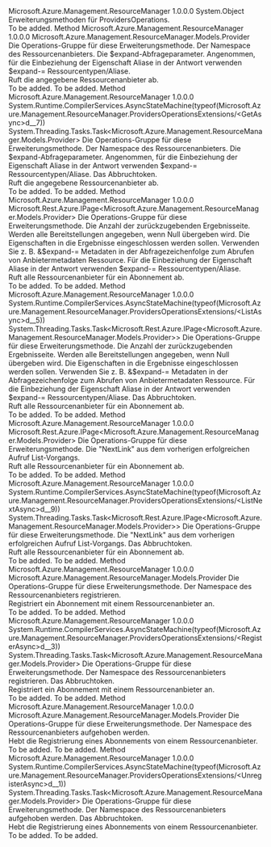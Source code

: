<Type Name="ProvidersOperationsExtensions" FullName="Microsoft.Azure.Management.ResourceManager.ProvidersOperationsExtensions">
  <TypeSignature Language="C#" Value="public static class ProvidersOperationsExtensions" />
  <TypeSignature Language="ILAsm" Value=".class public auto ansi abstract sealed beforefieldinit ProvidersOperationsExtensions extends System.Object" />
  <TypeSignature Language="DocId" Value="T:Microsoft.Azure.Management.ResourceManager.ProvidersOperationsExtensions" />
  <TypeSignature Language="VB.NET" Value="Public Module ProvidersOperationsExtensions" />
  <TypeSignature Language="F#" Value="type ProvidersOperationsExtensions = class" />
  <AssemblyInfo>
    <AssemblyName>Microsoft.Azure.Management.ResourceManager</AssemblyName>
    <AssemblyVersion>1.0.0.0</AssemblyVersion>
  </AssemblyInfo>
  <Base>
    <BaseTypeName>System.Object</BaseTypeName>
  </Base>
  <Interfaces />
  <Docs>
    <summary>
            Erweiterungsmethoden für ProvidersOperations.
            </summary>
    <remarks>To be added.</remarks>
  </Docs>
  <Members>
    <Member MemberName="Get">
      <MemberSignature Language="C#" Value="public static Microsoft.Azure.Management.ResourceManager.Models.Provider Get (this Microsoft.Azure.Management.ResourceManager.IProvidersOperations operations, string resourceProviderNamespace, string expand = null);" />
      <MemberSignature Language="ILAsm" Value=".method public static hidebysig class Microsoft.Azure.Management.ResourceManager.Models.Provider Get(class Microsoft.Azure.Management.ResourceManager.IProvidersOperations operations, string resourceProviderNamespace, string expand) cil managed" />
      <MemberSignature Language="DocId" Value="M:Microsoft.Azure.Management.ResourceManager.ProvidersOperationsExtensions.Get(Microsoft.Azure.Management.ResourceManager.IProvidersOperations,System.String,System.String)" />
      <MemberSignature Language="VB.NET" Value="&lt;Extension()&gt;&#xA;Public Function Get (operations As IProvidersOperations, resourceProviderNamespace As String, Optional expand As String = null) As Provider" />
      <MemberSignature Language="F#" Value="static member Get : Microsoft.Azure.Management.ResourceManager.IProvidersOperations * string * string -&gt; Microsoft.Azure.Management.ResourceManager.Models.Provider" Usage="Microsoft.Azure.Management.ResourceManager.ProvidersOperationsExtensions.Get (operations, resourceProviderNamespace, expand)" />
      <MemberType>Method</MemberType>
      <AssemblyInfo>
        <AssemblyName>Microsoft.Azure.Management.ResourceManager</AssemblyName>
        <AssemblyVersion>1.0.0.0</AssemblyVersion>
      </AssemblyInfo>
      <ReturnValue>
        <ReturnType>Microsoft.Azure.Management.ResourceManager.Models.Provider</ReturnType>
      </ReturnValue>
      <Parameters>
        <Parameter Name="operations" Type="Microsoft.Azure.Management.ResourceManager.IProvidersOperations" RefType="this" />
        <Parameter Name="resourceProviderNamespace" Type="System.String" />
        <Parameter Name="expand" Type="System.String" />
      </Parameters>
      <Docs>
        <param name="operations">
            Die Operations-Gruppe für diese Erweiterungsmethode.
            </param>
        <param name="resourceProviderNamespace">
            Der Namespace des Ressourcenanbieters.
            </param>
        <param name="expand">
            Die $expand-Abfrageparameter. Angenommen, für die Einbeziehung der Eigenschaft Aliase in der Antwort verwenden $expand-= Ressourcentypen/Aliase.
            </param>
        <summary>
            Ruft die angegebene Ressourcenanbieter ab.
            </summary>
        <returns>To be added.</returns>
        <remarks>To be added.</remarks>
      </Docs>
    </Member>
    <Member MemberName="GetAsync">
      <MemberSignature Language="C#" Value="public static System.Threading.Tasks.Task&lt;Microsoft.Azure.Management.ResourceManager.Models.Provider&gt; GetAsync (this Microsoft.Azure.Management.ResourceManager.IProvidersOperations operations, string resourceProviderNamespace, string expand = null, System.Threading.CancellationToken cancellationToken = null);" />
      <MemberSignature Language="ILAsm" Value=".method public static hidebysig class System.Threading.Tasks.Task`1&lt;class Microsoft.Azure.Management.ResourceManager.Models.Provider&gt; GetAsync(class Microsoft.Azure.Management.ResourceManager.IProvidersOperations operations, string resourceProviderNamespace, string expand, valuetype System.Threading.CancellationToken cancellationToken) cil managed" />
      <MemberSignature Language="DocId" Value="M:Microsoft.Azure.Management.ResourceManager.ProvidersOperationsExtensions.GetAsync(Microsoft.Azure.Management.ResourceManager.IProvidersOperations,System.String,System.String,System.Threading.CancellationToken)" />
      <MemberSignature Language="F#" Value="static member GetAsync : Microsoft.Azure.Management.ResourceManager.IProvidersOperations * string * string * System.Threading.CancellationToken -&gt; System.Threading.Tasks.Task&lt;Microsoft.Azure.Management.ResourceManager.Models.Provider&gt;" Usage="Microsoft.Azure.Management.ResourceManager.ProvidersOperationsExtensions.GetAsync (operations, resourceProviderNamespace, expand, cancellationToken)" />
      <MemberType>Method</MemberType>
      <AssemblyInfo>
        <AssemblyName>Microsoft.Azure.Management.ResourceManager</AssemblyName>
        <AssemblyVersion>1.0.0.0</AssemblyVersion>
      </AssemblyInfo>
      <Attributes>
        <Attribute>
          <AttributeName>System.Runtime.CompilerServices.AsyncStateMachine(typeof(Microsoft.Azure.Management.ResourceManager.ProvidersOperationsExtensions/&lt;GetAsync&gt;d__7))</AttributeName>
        </Attribute>
      </Attributes>
      <ReturnValue>
        <ReturnType>System.Threading.Tasks.Task&lt;Microsoft.Azure.Management.ResourceManager.Models.Provider&gt;</ReturnType>
      </ReturnValue>
      <Parameters>
        <Parameter Name="operations" Type="Microsoft.Azure.Management.ResourceManager.IProvidersOperations" RefType="this" />
        <Parameter Name="resourceProviderNamespace" Type="System.String" />
        <Parameter Name="expand" Type="System.String" />
        <Parameter Name="cancellationToken" Type="System.Threading.CancellationToken" />
      </Parameters>
      <Docs>
        <param name="operations">
            Die Operations-Gruppe für diese Erweiterungsmethode.
            </param>
        <param name="resourceProviderNamespace">
            Der Namespace des Ressourcenanbieters.
            </param>
        <param name="expand">
            Die $expand-Abfrageparameter. Angenommen, für die Einbeziehung der Eigenschaft Aliase in der Antwort verwenden $expand-= Ressourcentypen/Aliase.
            </param>
        <param name="cancellationToken">
            Das Abbruchtoken.
            </param>
        <summary>
            Ruft die angegebene Ressourcenanbieter ab.
            </summary>
        <returns>To be added.</returns>
        <remarks>To be added.</remarks>
      </Docs>
    </Member>
    <Member MemberName="List">
      <MemberSignature Language="C#" Value="public static Microsoft.Rest.Azure.IPage&lt;Microsoft.Azure.Management.ResourceManager.Models.Provider&gt; List (this Microsoft.Azure.Management.ResourceManager.IProvidersOperations operations, Nullable&lt;int&gt; top = null, string expand = null);" />
      <MemberSignature Language="ILAsm" Value=".method public static hidebysig class Microsoft.Rest.Azure.IPage`1&lt;class Microsoft.Azure.Management.ResourceManager.Models.Provider&gt; List(class Microsoft.Azure.Management.ResourceManager.IProvidersOperations operations, valuetype System.Nullable`1&lt;int32&gt; top, string expand) cil managed" />
      <MemberSignature Language="DocId" Value="M:Microsoft.Azure.Management.ResourceManager.ProvidersOperationsExtensions.List(Microsoft.Azure.Management.ResourceManager.IProvidersOperations,System.Nullable{System.Int32},System.String)" />
      <MemberSignature Language="VB.NET" Value="&lt;Extension()&gt;&#xA;Public Function List (operations As IProvidersOperations, Optional top As Nullable(Of Integer) = null, Optional expand As String = null) As IPage(Of Provider)" />
      <MemberSignature Language="F#" Value="static member List : Microsoft.Azure.Management.ResourceManager.IProvidersOperations * Nullable&lt;int&gt; * string -&gt; Microsoft.Rest.Azure.IPage&lt;Microsoft.Azure.Management.ResourceManager.Models.Provider&gt;" Usage="Microsoft.Azure.Management.ResourceManager.ProvidersOperationsExtensions.List (operations, top, expand)" />
      <MemberType>Method</MemberType>
      <AssemblyInfo>
        <AssemblyName>Microsoft.Azure.Management.ResourceManager</AssemblyName>
        <AssemblyVersion>1.0.0.0</AssemblyVersion>
      </AssemblyInfo>
      <ReturnValue>
        <ReturnType>Microsoft.Rest.Azure.IPage&lt;Microsoft.Azure.Management.ResourceManager.Models.Provider&gt;</ReturnType>
      </ReturnValue>
      <Parameters>
        <Parameter Name="operations" Type="Microsoft.Azure.Management.ResourceManager.IProvidersOperations" RefType="this" />
        <Parameter Name="top" Type="System.Nullable&lt;System.Int32&gt;" />
        <Parameter Name="expand" Type="System.String" />
      </Parameters>
      <Docs>
        <param name="operations">
            Die Operations-Gruppe für diese Erweiterungsmethode.
            </param>
        <param name="top">
            Die Anzahl der zurückzugebenden Ergebnisseite. Werden alle Bereitstellungen angegeben, wenn Null übergeben wird.
            </param>
        <param name="expand">
            Die Eigenschaften in die Ergebnisse eingeschlossen werden sollen. Verwenden Sie z. B. &amp;$expand-= Metadaten in der Abfragezeichenfolge zum Abrufen von Anbietermetadaten Ressource. Für die Einbeziehung der Eigenschaft Aliase in der Antwort verwenden $expand-= Ressourcentypen/Aliase.
            </param>
        <summary>
            Ruft alle Ressourcenanbieter für ein Abonnement ab.
            </summary>
        <returns>To be added.</returns>
        <remarks>To be added.</remarks>
      </Docs>
    </Member>
    <Member MemberName="ListAsync">
      <MemberSignature Language="C#" Value="public static System.Threading.Tasks.Task&lt;Microsoft.Rest.Azure.IPage&lt;Microsoft.Azure.Management.ResourceManager.Models.Provider&gt;&gt; ListAsync (this Microsoft.Azure.Management.ResourceManager.IProvidersOperations operations, Nullable&lt;int&gt; top = null, string expand = null, System.Threading.CancellationToken cancellationToken = null);" />
      <MemberSignature Language="ILAsm" Value=".method public static hidebysig class System.Threading.Tasks.Task`1&lt;class Microsoft.Rest.Azure.IPage`1&lt;class Microsoft.Azure.Management.ResourceManager.Models.Provider&gt;&gt; ListAsync(class Microsoft.Azure.Management.ResourceManager.IProvidersOperations operations, valuetype System.Nullable`1&lt;int32&gt; top, string expand, valuetype System.Threading.CancellationToken cancellationToken) cil managed" />
      <MemberSignature Language="DocId" Value="M:Microsoft.Azure.Management.ResourceManager.ProvidersOperationsExtensions.ListAsync(Microsoft.Azure.Management.ResourceManager.IProvidersOperations,System.Nullable{System.Int32},System.String,System.Threading.CancellationToken)" />
      <MemberSignature Language="F#" Value="static member ListAsync : Microsoft.Azure.Management.ResourceManager.IProvidersOperations * Nullable&lt;int&gt; * string * System.Threading.CancellationToken -&gt; System.Threading.Tasks.Task&lt;Microsoft.Rest.Azure.IPage&lt;Microsoft.Azure.Management.ResourceManager.Models.Provider&gt;&gt;" Usage="Microsoft.Azure.Management.ResourceManager.ProvidersOperationsExtensions.ListAsync (operations, top, expand, cancellationToken)" />
      <MemberType>Method</MemberType>
      <AssemblyInfo>
        <AssemblyName>Microsoft.Azure.Management.ResourceManager</AssemblyName>
        <AssemblyVersion>1.0.0.0</AssemblyVersion>
      </AssemblyInfo>
      <Attributes>
        <Attribute>
          <AttributeName>System.Runtime.CompilerServices.AsyncStateMachine(typeof(Microsoft.Azure.Management.ResourceManager.ProvidersOperationsExtensions/&lt;ListAsync&gt;d__5))</AttributeName>
        </Attribute>
      </Attributes>
      <ReturnValue>
        <ReturnType>System.Threading.Tasks.Task&lt;Microsoft.Rest.Azure.IPage&lt;Microsoft.Azure.Management.ResourceManager.Models.Provider&gt;&gt;</ReturnType>
      </ReturnValue>
      <Parameters>
        <Parameter Name="operations" Type="Microsoft.Azure.Management.ResourceManager.IProvidersOperations" RefType="this" />
        <Parameter Name="top" Type="System.Nullable&lt;System.Int32&gt;" />
        <Parameter Name="expand" Type="System.String" />
        <Parameter Name="cancellationToken" Type="System.Threading.CancellationToken" />
      </Parameters>
      <Docs>
        <param name="operations">
            Die Operations-Gruppe für diese Erweiterungsmethode.
            </param>
        <param name="top">
            Die Anzahl der zurückzugebenden Ergebnisseite. Werden alle Bereitstellungen angegeben, wenn Null übergeben wird.
            </param>
        <param name="expand">
            Die Eigenschaften in die Ergebnisse eingeschlossen werden sollen. Verwenden Sie z. B. &amp;$expand-= Metadaten in der Abfragezeichenfolge zum Abrufen von Anbietermetadaten Ressource. Für die Einbeziehung der Eigenschaft Aliase in der Antwort verwenden $expand-= Ressourcentypen/Aliase.
            </param>
        <param name="cancellationToken">
            Das Abbruchtoken.
            </param>
        <summary>
            Ruft alle Ressourcenanbieter für ein Abonnement ab.
            </summary>
        <returns>To be added.</returns>
        <remarks>To be added.</remarks>
      </Docs>
    </Member>
    <Member MemberName="ListNext">
      <MemberSignature Language="C#" Value="public static Microsoft.Rest.Azure.IPage&lt;Microsoft.Azure.Management.ResourceManager.Models.Provider&gt; ListNext (this Microsoft.Azure.Management.ResourceManager.IProvidersOperations operations, string nextPageLink);" />
      <MemberSignature Language="ILAsm" Value=".method public static hidebysig class Microsoft.Rest.Azure.IPage`1&lt;class Microsoft.Azure.Management.ResourceManager.Models.Provider&gt; ListNext(class Microsoft.Azure.Management.ResourceManager.IProvidersOperations operations, string nextPageLink) cil managed" />
      <MemberSignature Language="DocId" Value="M:Microsoft.Azure.Management.ResourceManager.ProvidersOperationsExtensions.ListNext(Microsoft.Azure.Management.ResourceManager.IProvidersOperations,System.String)" />
      <MemberSignature Language="VB.NET" Value="&lt;Extension()&gt;&#xA;Public Function ListNext (operations As IProvidersOperations, nextPageLink As String) As IPage(Of Provider)" />
      <MemberSignature Language="F#" Value="static member ListNext : Microsoft.Azure.Management.ResourceManager.IProvidersOperations * string -&gt; Microsoft.Rest.Azure.IPage&lt;Microsoft.Azure.Management.ResourceManager.Models.Provider&gt;" Usage="Microsoft.Azure.Management.ResourceManager.ProvidersOperationsExtensions.ListNext (operations, nextPageLink)" />
      <MemberType>Method</MemberType>
      <AssemblyInfo>
        <AssemblyName>Microsoft.Azure.Management.ResourceManager</AssemblyName>
        <AssemblyVersion>1.0.0.0</AssemblyVersion>
      </AssemblyInfo>
      <ReturnValue>
        <ReturnType>Microsoft.Rest.Azure.IPage&lt;Microsoft.Azure.Management.ResourceManager.Models.Provider&gt;</ReturnType>
      </ReturnValue>
      <Parameters>
        <Parameter Name="operations" Type="Microsoft.Azure.Management.ResourceManager.IProvidersOperations" RefType="this" />
        <Parameter Name="nextPageLink" Type="System.String" />
      </Parameters>
      <Docs>
        <param name="operations">
            Die Operations-Gruppe für diese Erweiterungsmethode.
            </param>
        <param name="nextPageLink">
            Die "NextLink" aus dem vorherigen erfolgreichen Aufruf List-Vorgangs.
            </param>
        <summary>
            Ruft alle Ressourcenanbieter für ein Abonnement ab.
            </summary>
        <returns>To be added.</returns>
        <remarks>To be added.</remarks>
      </Docs>
    </Member>
    <Member MemberName="ListNextAsync">
      <MemberSignature Language="C#" Value="public static System.Threading.Tasks.Task&lt;Microsoft.Rest.Azure.IPage&lt;Microsoft.Azure.Management.ResourceManager.Models.Provider&gt;&gt; ListNextAsync (this Microsoft.Azure.Management.ResourceManager.IProvidersOperations operations, string nextPageLink, System.Threading.CancellationToken cancellationToken = null);" />
      <MemberSignature Language="ILAsm" Value=".method public static hidebysig class System.Threading.Tasks.Task`1&lt;class Microsoft.Rest.Azure.IPage`1&lt;class Microsoft.Azure.Management.ResourceManager.Models.Provider&gt;&gt; ListNextAsync(class Microsoft.Azure.Management.ResourceManager.IProvidersOperations operations, string nextPageLink, valuetype System.Threading.CancellationToken cancellationToken) cil managed" />
      <MemberSignature Language="DocId" Value="M:Microsoft.Azure.Management.ResourceManager.ProvidersOperationsExtensions.ListNextAsync(Microsoft.Azure.Management.ResourceManager.IProvidersOperations,System.String,System.Threading.CancellationToken)" />
      <MemberSignature Language="F#" Value="static member ListNextAsync : Microsoft.Azure.Management.ResourceManager.IProvidersOperations * string * System.Threading.CancellationToken -&gt; System.Threading.Tasks.Task&lt;Microsoft.Rest.Azure.IPage&lt;Microsoft.Azure.Management.ResourceManager.Models.Provider&gt;&gt;" Usage="Microsoft.Azure.Management.ResourceManager.ProvidersOperationsExtensions.ListNextAsync (operations, nextPageLink, cancellationToken)" />
      <MemberType>Method</MemberType>
      <AssemblyInfo>
        <AssemblyName>Microsoft.Azure.Management.ResourceManager</AssemblyName>
        <AssemblyVersion>1.0.0.0</AssemblyVersion>
      </AssemblyInfo>
      <Attributes>
        <Attribute>
          <AttributeName>System.Runtime.CompilerServices.AsyncStateMachine(typeof(Microsoft.Azure.Management.ResourceManager.ProvidersOperationsExtensions/&lt;ListNextAsync&gt;d__9))</AttributeName>
        </Attribute>
      </Attributes>
      <ReturnValue>
        <ReturnType>System.Threading.Tasks.Task&lt;Microsoft.Rest.Azure.IPage&lt;Microsoft.Azure.Management.ResourceManager.Models.Provider&gt;&gt;</ReturnType>
      </ReturnValue>
      <Parameters>
        <Parameter Name="operations" Type="Microsoft.Azure.Management.ResourceManager.IProvidersOperations" RefType="this" />
        <Parameter Name="nextPageLink" Type="System.String" />
        <Parameter Name="cancellationToken" Type="System.Threading.CancellationToken" />
      </Parameters>
      <Docs>
        <param name="operations">
            Die Operations-Gruppe für diese Erweiterungsmethode.
            </param>
        <param name="nextPageLink">
            Die "NextLink" aus dem vorherigen erfolgreichen Aufruf List-Vorgangs.
            </param>
        <param name="cancellationToken">
            Das Abbruchtoken.
            </param>
        <summary>
            Ruft alle Ressourcenanbieter für ein Abonnement ab.
            </summary>
        <returns>To be added.</returns>
        <remarks>To be added.</remarks>
      </Docs>
    </Member>
    <Member MemberName="Register">
      <MemberSignature Language="C#" Value="public static Microsoft.Azure.Management.ResourceManager.Models.Provider Register (this Microsoft.Azure.Management.ResourceManager.IProvidersOperations operations, string resourceProviderNamespace);" />
      <MemberSignature Language="ILAsm" Value=".method public static hidebysig class Microsoft.Azure.Management.ResourceManager.Models.Provider Register(class Microsoft.Azure.Management.ResourceManager.IProvidersOperations operations, string resourceProviderNamespace) cil managed" />
      <MemberSignature Language="DocId" Value="M:Microsoft.Azure.Management.ResourceManager.ProvidersOperationsExtensions.Register(Microsoft.Azure.Management.ResourceManager.IProvidersOperations,System.String)" />
      <MemberSignature Language="VB.NET" Value="&lt;Extension()&gt;&#xA;Public Function Register (operations As IProvidersOperations, resourceProviderNamespace As String) As Provider" />
      <MemberSignature Language="F#" Value="static member Register : Microsoft.Azure.Management.ResourceManager.IProvidersOperations * string -&gt; Microsoft.Azure.Management.ResourceManager.Models.Provider" Usage="Microsoft.Azure.Management.ResourceManager.ProvidersOperationsExtensions.Register (operations, resourceProviderNamespace)" />
      <MemberType>Method</MemberType>
      <AssemblyInfo>
        <AssemblyName>Microsoft.Azure.Management.ResourceManager</AssemblyName>
        <AssemblyVersion>1.0.0.0</AssemblyVersion>
      </AssemblyInfo>
      <ReturnValue>
        <ReturnType>Microsoft.Azure.Management.ResourceManager.Models.Provider</ReturnType>
      </ReturnValue>
      <Parameters>
        <Parameter Name="operations" Type="Microsoft.Azure.Management.ResourceManager.IProvidersOperations" RefType="this" />
        <Parameter Name="resourceProviderNamespace" Type="System.String" />
      </Parameters>
      <Docs>
        <param name="operations">
            Die Operations-Gruppe für diese Erweiterungsmethode.
            </param>
        <param name="resourceProviderNamespace">
            Der Namespace des Ressourcenanbieters registrieren.
            </param>
        <summary>
            Registriert ein Abonnement mit einem Ressourcenanbieter an.
            </summary>
        <returns>To be added.</returns>
        <remarks>To be added.</remarks>
      </Docs>
    </Member>
    <Member MemberName="RegisterAsync">
      <MemberSignature Language="C#" Value="public static System.Threading.Tasks.Task&lt;Microsoft.Azure.Management.ResourceManager.Models.Provider&gt; RegisterAsync (this Microsoft.Azure.Management.ResourceManager.IProvidersOperations operations, string resourceProviderNamespace, System.Threading.CancellationToken cancellationToken = null);" />
      <MemberSignature Language="ILAsm" Value=".method public static hidebysig class System.Threading.Tasks.Task`1&lt;class Microsoft.Azure.Management.ResourceManager.Models.Provider&gt; RegisterAsync(class Microsoft.Azure.Management.ResourceManager.IProvidersOperations operations, string resourceProviderNamespace, valuetype System.Threading.CancellationToken cancellationToken) cil managed" />
      <MemberSignature Language="DocId" Value="M:Microsoft.Azure.Management.ResourceManager.ProvidersOperationsExtensions.RegisterAsync(Microsoft.Azure.Management.ResourceManager.IProvidersOperations,System.String,System.Threading.CancellationToken)" />
      <MemberSignature Language="F#" Value="static member RegisterAsync : Microsoft.Azure.Management.ResourceManager.IProvidersOperations * string * System.Threading.CancellationToken -&gt; System.Threading.Tasks.Task&lt;Microsoft.Azure.Management.ResourceManager.Models.Provider&gt;" Usage="Microsoft.Azure.Management.ResourceManager.ProvidersOperationsExtensions.RegisterAsync (operations, resourceProviderNamespace, cancellationToken)" />
      <MemberType>Method</MemberType>
      <AssemblyInfo>
        <AssemblyName>Microsoft.Azure.Management.ResourceManager</AssemblyName>
        <AssemblyVersion>1.0.0.0</AssemblyVersion>
      </AssemblyInfo>
      <Attributes>
        <Attribute>
          <AttributeName>System.Runtime.CompilerServices.AsyncStateMachine(typeof(Microsoft.Azure.Management.ResourceManager.ProvidersOperationsExtensions/&lt;RegisterAsync&gt;d__3))</AttributeName>
        </Attribute>
      </Attributes>
      <ReturnValue>
        <ReturnType>System.Threading.Tasks.Task&lt;Microsoft.Azure.Management.ResourceManager.Models.Provider&gt;</ReturnType>
      </ReturnValue>
      <Parameters>
        <Parameter Name="operations" Type="Microsoft.Azure.Management.ResourceManager.IProvidersOperations" RefType="this" />
        <Parameter Name="resourceProviderNamespace" Type="System.String" />
        <Parameter Name="cancellationToken" Type="System.Threading.CancellationToken" />
      </Parameters>
      <Docs>
        <param name="operations">
            Die Operations-Gruppe für diese Erweiterungsmethode.
            </param>
        <param name="resourceProviderNamespace">
            Der Namespace des Ressourcenanbieters registrieren.
            </param>
        <param name="cancellationToken">
            Das Abbruchtoken.
            </param>
        <summary>
            Registriert ein Abonnement mit einem Ressourcenanbieter an.
            </summary>
        <returns>To be added.</returns>
        <remarks>To be added.</remarks>
      </Docs>
    </Member>
    <Member MemberName="Unregister">
      <MemberSignature Language="C#" Value="public static Microsoft.Azure.Management.ResourceManager.Models.Provider Unregister (this Microsoft.Azure.Management.ResourceManager.IProvidersOperations operations, string resourceProviderNamespace);" />
      <MemberSignature Language="ILAsm" Value=".method public static hidebysig class Microsoft.Azure.Management.ResourceManager.Models.Provider Unregister(class Microsoft.Azure.Management.ResourceManager.IProvidersOperations operations, string resourceProviderNamespace) cil managed" />
      <MemberSignature Language="DocId" Value="M:Microsoft.Azure.Management.ResourceManager.ProvidersOperationsExtensions.Unregister(Microsoft.Azure.Management.ResourceManager.IProvidersOperations,System.String)" />
      <MemberSignature Language="VB.NET" Value="&lt;Extension()&gt;&#xA;Public Function Unregister (operations As IProvidersOperations, resourceProviderNamespace As String) As Provider" />
      <MemberSignature Language="F#" Value="static member Unregister : Microsoft.Azure.Management.ResourceManager.IProvidersOperations * string -&gt; Microsoft.Azure.Management.ResourceManager.Models.Provider" Usage="Microsoft.Azure.Management.ResourceManager.ProvidersOperationsExtensions.Unregister (operations, resourceProviderNamespace)" />
      <MemberType>Method</MemberType>
      <AssemblyInfo>
        <AssemblyName>Microsoft.Azure.Management.ResourceManager</AssemblyName>
        <AssemblyVersion>1.0.0.0</AssemblyVersion>
      </AssemblyInfo>
      <ReturnValue>
        <ReturnType>Microsoft.Azure.Management.ResourceManager.Models.Provider</ReturnType>
      </ReturnValue>
      <Parameters>
        <Parameter Name="operations" Type="Microsoft.Azure.Management.ResourceManager.IProvidersOperations" RefType="this" />
        <Parameter Name="resourceProviderNamespace" Type="System.String" />
      </Parameters>
      <Docs>
        <param name="operations">
            Die Operations-Gruppe für diese Erweiterungsmethode.
            </param>
        <param name="resourceProviderNamespace">
            Der Namespace des Ressourcenanbieters aufgehoben werden.
            </param>
        <summary>
            Hebt die Registrierung eines Abonnements von einem Ressourcenanbieter.
            </summary>
        <returns>To be added.</returns>
        <remarks>To be added.</remarks>
      </Docs>
    </Member>
    <Member MemberName="UnregisterAsync">
      <MemberSignature Language="C#" Value="public static System.Threading.Tasks.Task&lt;Microsoft.Azure.Management.ResourceManager.Models.Provider&gt; UnregisterAsync (this Microsoft.Azure.Management.ResourceManager.IProvidersOperations operations, string resourceProviderNamespace, System.Threading.CancellationToken cancellationToken = null);" />
      <MemberSignature Language="ILAsm" Value=".method public static hidebysig class System.Threading.Tasks.Task`1&lt;class Microsoft.Azure.Management.ResourceManager.Models.Provider&gt; UnregisterAsync(class Microsoft.Azure.Management.ResourceManager.IProvidersOperations operations, string resourceProviderNamespace, valuetype System.Threading.CancellationToken cancellationToken) cil managed" />
      <MemberSignature Language="DocId" Value="M:Microsoft.Azure.Management.ResourceManager.ProvidersOperationsExtensions.UnregisterAsync(Microsoft.Azure.Management.ResourceManager.IProvidersOperations,System.String,System.Threading.CancellationToken)" />
      <MemberSignature Language="F#" Value="static member UnregisterAsync : Microsoft.Azure.Management.ResourceManager.IProvidersOperations * string * System.Threading.CancellationToken -&gt; System.Threading.Tasks.Task&lt;Microsoft.Azure.Management.ResourceManager.Models.Provider&gt;" Usage="Microsoft.Azure.Management.ResourceManager.ProvidersOperationsExtensions.UnregisterAsync (operations, resourceProviderNamespace, cancellationToken)" />
      <MemberType>Method</MemberType>
      <AssemblyInfo>
        <AssemblyName>Microsoft.Azure.Management.ResourceManager</AssemblyName>
        <AssemblyVersion>1.0.0.0</AssemblyVersion>
      </AssemblyInfo>
      <Attributes>
        <Attribute>
          <AttributeName>System.Runtime.CompilerServices.AsyncStateMachine(typeof(Microsoft.Azure.Management.ResourceManager.ProvidersOperationsExtensions/&lt;UnregisterAsync&gt;d__1))</AttributeName>
        </Attribute>
      </Attributes>
      <ReturnValue>
        <ReturnType>System.Threading.Tasks.Task&lt;Microsoft.Azure.Management.ResourceManager.Models.Provider&gt;</ReturnType>
      </ReturnValue>
      <Parameters>
        <Parameter Name="operations" Type="Microsoft.Azure.Management.ResourceManager.IProvidersOperations" RefType="this" />
        <Parameter Name="resourceProviderNamespace" Type="System.String" />
        <Parameter Name="cancellationToken" Type="System.Threading.CancellationToken" />
      </Parameters>
      <Docs>
        <param name="operations">
            Die Operations-Gruppe für diese Erweiterungsmethode.
            </param>
        <param name="resourceProviderNamespace">
            Der Namespace des Ressourcenanbieters aufgehoben werden.
            </param>
        <param name="cancellationToken">
            Das Abbruchtoken.
            </param>
        <summary>
            Hebt die Registrierung eines Abonnements von einem Ressourcenanbieter.
            </summary>
        <returns>To be added.</returns>
        <remarks>To be added.</remarks>
      </Docs>
    </Member>
  </Members>
</Type>